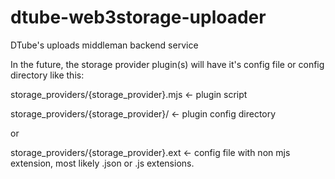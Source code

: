# dtube-web3storage-uploader
DTube's uploads middleman backend service

In the future, the storage provider plugin(s) will have it's config file or config directory like this:

storage_providers/{storage_provider}.mjs <- plugin script

storage_providers/{storage_provider}/ <- plugin config directory

or

storage_providers/{storage_provider}.ext <- config file with non mjs extension, most likely .json or .js extensions.
